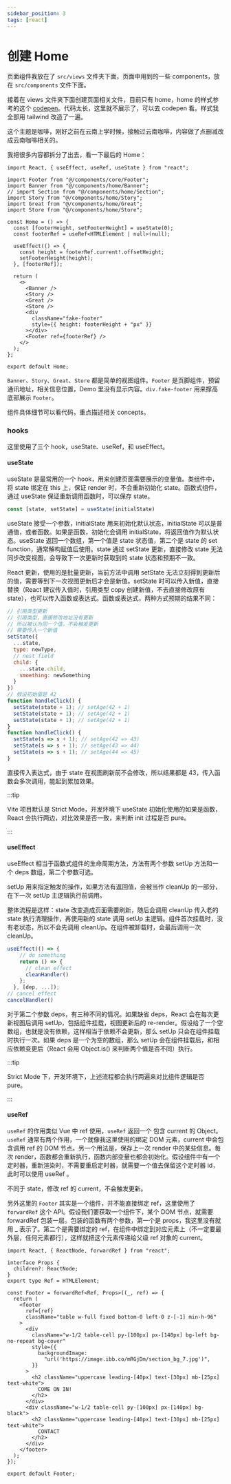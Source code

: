 ```yaml
---
sidebar_position: 3
tags: [react]
---
```


# 创建 Home

页面组件我放在了 `src/views` 文件夹下面，页面中用到的一些 components，放在 `src/components` 文件下面。

接着在 views 文件夹下面创建页面相关文件，目前只有 home，home 的样式参考的这个 [codepen](https://codepen.io/veronicadev/pen/eVOzOY)。代码太长，这里就不展示了，可以去 codepen 看。样式我全部用 tailwind 改造了一遍。

这个主题是咖啡，刚好之前在云南上学时候，接触过云南咖啡，内容做了点删减改成云南咖啡相关的。

我把很多内容都拆分了出去，看一下最后的 Home：

```tsx
import React, { useEffect, useRef, useState } from "react";

import Footer from "@/components/core/Footer";
import Banner from "@/components/home/Banner";
// import Section from "@/components/home/Section";
import Story from "@/components/home/Story";
import Great from "@/components/home/Great";
import Store from "@/components/home/Store";

const Home = () => {
  const [footerHeight, setFooterHeight] = useState(0);
  const footerRef = useRef<HTMLElement | null>(null);

  useEffect(() => {
    const height = footerRef.current!.offsetHeight;
    setFooterHeight(height);
  }, [footerRef]);

  return (
    <>
      <Banner />
      <Story />
      <Great />
      <Store />
      <div
        className="fake-footer"
        style={{ height: footerHeight + "px" }}
      ></div>
      <Footer ref={footerRef} />
    </>
  );
};

export default Home;

```

`Banner`、`Story`、`Great`、`Store` 都是简单的视图组件。`Footer` 是页脚组件，预留通讯地址，相关信息位置，Demo 里没有显示内容。`div.fake-footer` 用来撑高底部展示 `Footer`。

组件具体细节可以看代码，重点描述相关 concepts。

### hooks

这里使用了三个 hook，useState、useRef，和 useEffect。

#### useState

useState 是最常用的一个 hook，用来创建页面需要展示的变量值。类组件中，将 state 绑定在 this 上，保证 render 时，不会重新初始化 state。函数式组件，通过 useState 保证重新调用函数时，可以保存 state。

```ts
const [state, setState] = useState(initialState)
```

useState 接受一个参数，initialState 用来初始化默认状态，initialState 可以是普通值，或者函数。如果是函数，初始化会调用 initialState，将返回值作为默认状态。useState 返回一个数组，第一个值是 state 状态值，第二个是 state 的 set function，通常解构赋值后使用。state 通过 setState 更新，直接修改 state 无法同步改变视图，会导致下一次更新时获取到的 state 状态和预期不一致。

React 更新，使用的是批量更新，当前方法中调用 setState 无法立刻得到更新后的值，需要等到下一次视图更新后才会是新值。setState 时可以传入新值，直接替换（React 建议传入值时，引用类型 copy 创建新值，不去直接修改原有 state），也可以传入函数或表达式。函数或表达式，两种方式预期的结果不同：

```js
// 引用类型更新
// 引用类型，直接修改地址没有更新
// 所以被认为同一个值，不会触发更新
// 需要传入一个新值
setState({
  ...state,
  type: newType,
  // nest field
  child: {
    ...state.child,
    smoething: newSomething
  }
})
// 假设初始值是 42
function handleClick() {
  setState(state + 1); // setAge(42 + 1)
  setState(state + 1); // setAge(42 + 1)
  setState(state + 1); // setAge(42 + 1)
}
function handleClick() {
  setState(s => s + 1); // setAge(42 => 43)
  setState(s => s + 1); // setAge(43 => 44)
  setState(s => s + 1); // setAge(44 => 45)
}
```

直接传入表达式，由于 state 在视图刷新前不会修改，所以结果都是 43，传入函数会多次调用，能起到累加效果。

:::tip

Vite 项目默认是 Strict Mode，开发环境下 useState 初始化使用的如果是函数，React 会执行两边，对比效果是否一致，来判断 init 过程是否 pure。

:::

#### useEffect

useEffect 相当于函数式组件的生命周期方法，方法有两个参数 setUp 方法和一个 deps 数组，第二个参数可选。

setUp 用来指定触发的操作，如果方法有返回值，会被当作 cleanUp 的一部分，在下一次 setUp 主逻辑执行前调用。

整体流程是这样：state 改变造成页面需要刷新，随后会调用 cleanUp 传入老的 state 执行清理操作，再使用新的 state 调用 setUp 主逻辑。组件首次挂载时，没有老状态，所以不会先调用 cleanUp。在组件被卸载时，会最后调用一次 cleanUp。

```ts
useEffect(() => {
    // do something
    return () => {
      // clean effect
      cleanHandler()
    };
  }, [dep, ...]);
// cancel effect 
cancelHandler()
```

对于第二个参数 deps，有三种不同的情况。如果缺省 deps，React 会在每次更新视图后调用 setUp，包括组件挂载，视图更新后的 re-render。假设给了一个空数组，也就是没有依赖，这样相当于依赖不会更新，那么 setUp 只会在组件挂载时执行一次。如果 deps 是一个为空的数组，那么 setUp 会在组件挂载后，和相应依赖变更后（React 会用 Object.is() 来判断两个值是否不同）执行。

:::tip

Strict Mode 下，开发环境下，上述流程都会执行两遍来对比组件逻辑是否 pure。

:::

#### useRef

`useRef` 的作用类似 Vue 中 ref 使用，`useRef` 返回一个 包含 current 的 Object。`useRef` 通常有两个作用，一个就像我这里使用的绑定 DOM 元素，current 中会包含调用 ref 的 DOM 节点。另一个用法是，保存上一次 render 中的某些信息。每次 render，函数都会重新执行，函数内部变量也都会初始化。假设组件中有一个定时器，重新渲染时，不需要重启定时器，就需要一个值去保留这个定时器 id，此时可以使用 useRef 。

不同于 state，修改 ref 的 current，不会触发更新。

另外这里的 `Footer` 其实是一个组件，并不能直接绑定 ref，这里使用了 `forwardRef` 这个 API。假设我们要获取一个组件下，某个 DOM 节点，就需要 forwardRef 包装一层。包装的函数有两个参数，第一个是 props，我这里没有就用 _ 表示了。第二个是需要绑定的 ref，在组件中绑定到对应元素上（不一定要最外层，任何元素都行），这样就把这个元素传递给父级 ref 对象的 current。

```tsx
import React, { ReactNode, forwardRef } from "react";

interface Props {
  children?: ReactNode;
}
export type Ref = HTMLElement;

const Footer = forwardRef<Ref, Props>((_, ref) => {
  return (
    <footer
      ref={ref}
      className="table w-full fixed bottom-0 left-0 z-[-1] min-h-96"
    >
      <div
        className="w-1/2 table-cell py-[100px] px-[140px] bg-left bg-no-repeat bg-cover"
        style={{
          backgroundImage:
            "url('https://image.ibb.co/mRGjDm/section_bg_7.jpg')",
        }}
      >
        <h2 className="uppercase leading-[40px] text-[30px] mb-[25px] text-white">
          COME ON IN!
        </h2>
      </div>
      <div className="w-1/2 table-cell py-[100px] px-[140px] bg-black">
        <h2 className="uppercase leading-[40px] text-[30px] mb-[25px] text-white">
          CONTACT
        </h2>
      </div>
    </footer>
  );
});

export default Footer;

```

